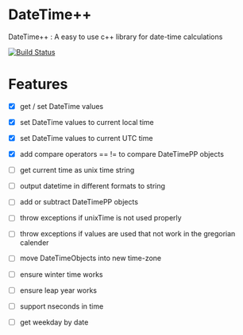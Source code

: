 # DateTime++
DateTime++ : A easy to use c++ library for date-time calculations

[![Build Status](https://travis-ci.org/mezorian/DateTimePP.svg?branch=master)](https://travis-ci.org/mezorian/DateTimePP)

# Features 

- [x] get / set DateTime values
- [x] set DateTime values to current local time
- [x] set DateTime values to current UTC time
- [x] add compare operators == != to compare DateTimePP objects
- [ ] get current time as unix time string
- [ ] output datetime in different formats to string
- [ ] add or subtract DateTimePP objects
- [ ] throw exceptions if unixTime is not used properly
- [ ] throw exceptions if values are used that not work in the gregorian calender
- [ ] move DateTimeObjects into new time-zone
- [ ] ensure winter time works
- [ ] ensure leap year works
- [ ] support nseconds in time
- [ ] get weekday by date

